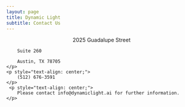 ```yaml
---
layout: page
title: Dynamic Light
subtitle: Contact Us
---
```

<div>
    <p style="text-align: center;">
        2025 Guadalupe Street  
        
        Suite 260  
        
        Austin, TX 78705  
    </p>
    <p style="text-align: center;">    
        (512) 676-3591
    </p>
     <p style="text-align: center;">    
        Please contact info@dynamiclight.ai for further information.
    </p>
</div>
